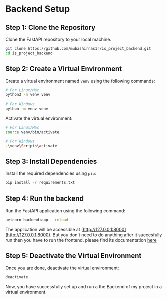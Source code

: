 # Backend Setup
## Step 1: Clone the Repository

Clone the FastAPI repository to your local machine.

```bash
git clone https://github.com/mubashirnas1r/is_project_backend.git
cd is_project_backend
```

## Step 2: Create a Virtual Environment

Create a virtual environment named `venv` using the following commands:

```bash
# For Linux/Mac
python3 -m venv venv

# For Windows
python -m venv venv
```

Activate the virtual environment:

```bash
# For Linux/Mac
source venv/bin/activate

# For Windows
.\venv\Scripts\activate
```

## Step 3: Install Dependencies

Install the required dependencies using `pip`:

```bash
pip install -r requirements.txt
```

## Step 4: Run the backend

Run the FastAPI application using the following command:

```bash
uvicorn backend:app --reload
```

The application will be accessible at [http://127.0.0.1:8000](http://127.0.0.1:8000). But you don't need to do anything after it succesfully run then you have to run the frontend. please find its documentation [here](https://github.com/mubashirnas1r/is_project_frontend)
## Step 5: Deactivate the Virtual Environment

Once you are done, deactivate the virtual environment:

```bash
deactivate
```

Now, you have successfully set up and run a the Backend of my project in a virtual environment.

